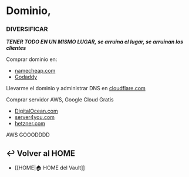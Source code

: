 # Dominio,

### DIVERSIFICAR 
***TENER TODO EN UN MISMO LUGAR, se arruina el lugar, se arruinan los clientes***

Comprar dominio en: 
- [namecheap.com](http://namecheap.com)
- [Godaddy](https://www.godaddy.com/es)

Llevarme el dominio y administrar DNS en [cloudflare.com](http://cloudflare.com)

Comprar servidor AWS, Google Cloud Gratis
- [DigitalOcean.com](http://DigitalOcean.com) 
- [server4you.com](http://server4you.com) 
- [hetzner.com](http://hetzner.com)

AWS GOOODDDD

## ↩️ Volver al HOME
- [[HOME|🏠 HOME del Vault]]